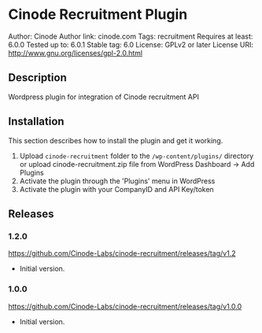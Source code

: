 # Cinode Recruitment Plugin
Author: Cinode
Author link: cinode.com
Tags: recruitment
Requires at least: 6.0.0
Tested up to: 6.0.1
Stable tag: 6.0
License: GPLv2 or later
License URI: http://www.gnu.org/licenses/gpl-2.0.html

## Description
Wordpress plugin for integration of Cinode recruitment API

## Installation
This section describes how to install the plugin and get it working.

1. Upload `cinode-recruitment` folder to the `/wp-content/plugins/` directory or upload cinode-recruitment.zip file from WordPress Dashboard -> Add Plugins
2. Activate the plugin through the 'Plugins' menu in WordPress
3. Activate the plugin with your CompanyID and API Key/token

## Releases

### 1.2.0
https://github.com/Cinode-Labs/cinode-recruitment/releases/tag/v1.2

* Initial version.
### 1.0.0
https://github.com/Cinode-Labs/cinode-recruitment/releases/tag/v1.0.0

* Initial version.

